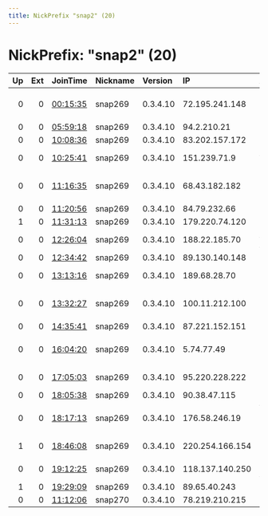 ```yaml
---
title: NickPrefix "snap2" (20)
---
```


# NickPrefix: "snap2" (20)

|   Up |   Ext | JoinTime                                                                                            | Nickname   | Version   | IP              | AS                                      | CC   |   ORp |   Dirp | OS    | Contact   |   eFamMembers |
|-----:|------:|:----------------------------------------------------------------------------------------------------|:-----------|:----------|:----------------|:----------------------------------------|:-----|------:|-------:|:------|:----------|--------------:|
|    0 |     0 | [00:15:35](https://metrics.torproject.org/rs.html#details/09967D1584E3995CA0B14594B00D29A58B82324A) | snap269    | 0.3.4.10  | 72.195.241.148  | Cox Communications Inc.                 | us   | 35105 |      0 | Linux | None      |             1 |
|    0 |     0 | [05:59:18](https://metrics.torproject.org/rs.html#details/5D2157E434BC64D83475899DFE33399E198F9984) | snap269    | 0.3.4.10  | 94.2.210.21     | Sky UK Limited                          | gb   | 34843 |      0 | Linux | None      |             1 |
|    0 |     0 | [10:08:36](https://metrics.torproject.org/rs.html#details/88B83FDC944D9AAF193E9881804E5088D42E505B) | snap269    | 0.3.4.10  | 83.202.157.172  | Orange                                  | fr   | 33243 |      0 | Linux | None      |             1 |
|    0 |     0 | [10:25:41](https://metrics.torproject.org/rs.html#details/2F25FE19BBE11E1EAE079ED7793F9178F5ABA69D) | snap269    | 0.3.4.10  | 151.239.71.9    | Aria Shatel Company Ltd                 | ir   | 39519 |      0 | Linux | None      |             1 |
|    0 |     0 | [11:16:35](https://metrics.torproject.org/rs.html#details/63ED504E3AA276C0BBA53C3C382BBBB01B228C9F) | snap269    | 0.3.4.10  | 68.43.182.182   | Comcast Cable Communications, LLC       | us   | 44677 |      0 | Linux | None      |             1 |
|    0 |     0 | [11:20:56](https://metrics.torproject.org/rs.html#details/33240380E7E8B69DB269BFB3F6C008CB17BA9AAF) | snap269    | 0.3.4.10  | 84.79.232.66    | Orange Espagne SA                       | es   | 33331 |      0 | Linux | None      |             1 |
|    1 |     0 | [11:31:13](https://metrics.torproject.org/rs.html#details/8E77509073FE58BD59451BFD89A36C0204C313E5) | snap269    | 0.3.4.10  | 179.220.74.120  | CLARO S.A.                              | br   | 40005 |      0 | Linux | None      |             1 |
|    0 |     0 | [12:26:04](https://metrics.torproject.org/rs.html#details/1A00B6464F50E854E818D9D992CC3C2F22ED6124) | snap269    | 0.3.4.10  | 188.22.185.70   | A1 Telekom Austria AG                   | at   | 33091 |      0 | Linux | None      |             1 |
|    0 |     0 | [12:34:42](https://metrics.torproject.org/rs.html#details/391F603A33A33AE62D580EF57780117EB5CA191C) | snap269    | 0.3.4.10  | 89.130.140.148  | Orange Espagne SA                       | es   | 36289 |      0 | Linux | None      |             1 |
|    0 |     0 | [13:13:16](https://metrics.torproject.org/rs.html#details/543FD56360CA363A9B729BA44B2FEA21E645272A) | snap269    | 0.3.4.10  | 189.68.28.70    | TELEFu00D4NICA BRASIL S.A               | br   | 46259 |      0 | Linux | None      |             1 |
|    0 |     0 | [13:32:27](https://metrics.torproject.org/rs.html#details/F2F3514A1F20B243E2D966EB990E6C9B34DC907C) | snap269    | 0.3.4.10  | 100.11.212.100  | MCI Communications Services, Inc. d/b/a | us   | 34143 |      0 | Linux | None      |             1 |
|    0 |     0 | [14:35:41](https://metrics.torproject.org/rs.html#details/B3573BB80B17FFEF7DBA3099FAF5C8D6EBCFDAEF) | snap269    | 0.3.4.10  | 87.221.152.151  | Orange Espagne SA                       | es   | 36293 |      0 | Linux | None      |             1 |
|    0 |     0 | [16:04:20](https://metrics.torproject.org/rs.html#details/D5FEF8696A74F7280F4E6B5F6874009F604617AE) | snap269    | 0.3.4.10  | 5.74.77.49      | Information Technology Company ITC      | ir   | 37175 |      0 | Linux | None      |             1 |
|    0 |     0 | [17:05:03](https://metrics.torproject.org/rs.html#details/BDAF88FD8F2F989A2821462A8A6242908259614C) | snap269    | 0.3.4.10  | 95.220.228.222  | Net By Net Holding LLC                  | ru   | 38833 |      0 | Linux | None      |             1 |
|    0 |     0 | [18:05:38](https://metrics.torproject.org/rs.html#details/6EF64D73F3FC67FC6F25F7F5629B48BC51A9150C) | snap269    | 0.3.4.10  | 90.38.47.115    | Orange                                  | fr   | 37421 |      0 | Linux | None      |             1 |
|    0 |     0 | [18:17:13](https://metrics.torproject.org/rs.html#details/5018C3E439017D7C174E1B7026D5A0B903FECBB9) | snap269    | 0.3.4.10  | 176.58.246.19   | Wind Hellas Telecommunications SA       | gr   | 36059 |      0 | Linux | None      |             1 |
|    1 |     0 | [18:46:08](https://metrics.torproject.org/rs.html#details/F0C9DD6183DC7D747DFBAF3C992BACE1052B323E) | snap269    | 0.3.4.10  | 220.254.166.154 | Naganoken Kyodou Densan Co.Ltd.         | jp   | 44201 |      0 | Linux | None      |             1 |
|    0 |     0 | [19:12:25](https://metrics.torproject.org/rs.html#details/A9261EA7D96630A51CBCC602E17CB18E9400B749) | snap269    | 0.3.4.10  | 118.137.140.250 | Linknet-Fastnet ASN                     | id   | 38867 |      0 | Linux | None      |             1 |
|    1 |     0 | [19:29:09](https://metrics.torproject.org/rs.html#details/0F221AE29B79B644E4BA71BAE6BB27CCF39FB25F) | snap269    | 0.3.4.10  | 89.65.40.243    | Liberty Global B.V.                     | pl   | 38351 |      0 | Linux | None      |             1 |
|    0 |     0 | [11:12:06](https://metrics.torproject.org/rs.html#details/098F6FEAC28A4D9D5B67754436D3BD7F4AFFB4A5) | snap270    | 0.3.4.10  | 78.219.210.215  | Free SAS                                | fr   | 45393 |      0 | Linux | None      |             1 |
